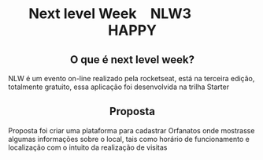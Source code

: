 <h1 align="center">Next level Week&emsp;NLW3 &emsp;&emsp;&emsp;HAPPY</h1>


<h2 align="center">O que é next level week?</h2>
   
<p> NLW é um evento on-line realizado pela rocketseat, está na terceira edição, totalmente gratuito, essa aplicação foi desenvolvida na trilha Starter</p>

<h2 align="center">Proposta</h2>
   
<p> Proposta foi criar uma plataforma para cadastrar Orfanatos onde mostrasse algumas informações sobre o local, tais como horário de funcionamento e localização com o intuito da realização de visitas</p>
